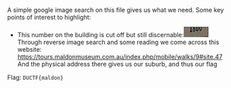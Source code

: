 A simple google image search on this file gives us what we need. Some key points of interest to highlight:
- This number on the building is cut off but still discernable:![](attachments/Pasted%20image%2020230903145313.png)
Through reverse image search and some reading we come across this website:
https://tours.maldonmuseum.com.au/index.php/mobile/walks/9#site.47
And the physical address there gives us our suburb, and thus our flag

Flag: `DUCTF{maldon}`